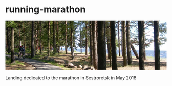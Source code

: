 # running-marathon

![Иллюстрация к проекту](https://github.com/juicylevel/running-marathon/raw/master/public/image/sestroreck.jpg)

Landing dedicated to the marathon in Sestroretsk in May 2018
